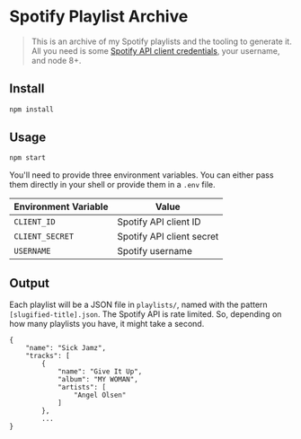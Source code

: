 # Spotify Playlist Archive

> This is an archive of my Spotify playlists and the tooling to generate it. All you need is some [Spotify API client credentials](https://developer.spotify.com/my-applications), your username, and node 8+.

## Install

```sh
npm install
```

## Usage

```sh
npm start
```

You'll need to provide three environment variables. You can either pass them directly in your shell or provide them in a `.env` file.

| Environment Variable | Value                     |
| ---------------------|---------------------------|
| `CLIENT_ID`          | Spotify API client ID     |
| `CLIENT_SECRET`      | Spotify API client secret |
| `USERNAME`           | Spotify username          |


## Output

Each playlist will be a JSON file in `playlists/`, named with the pattern `[slugified-title].json`. The Spotify API is rate limited. So, depending on how many playlists you have, it might take a second.

```
{
    "name": "Sick Jamz",
    "tracks": [
        {
            "name": "Give It Up",
            "album": "MY WOMAN",
            "artists": [
                "Angel Olsen"
            ]
        },
        ...
}
```
